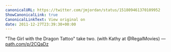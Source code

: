 ```yaml
---
canonicalURL: https://twitter.com/jmjordan/status/151809461370109952
ShowCanonicalLink: true
CanonicalLinkText: View original on
date: 2011-12-27T23:39:30+00:00
---
```

"The Girl with the Dragon Tattoo" take two. (with Kathy at @RegalMovies) — [path.com/p/2CQaDz](http://path.com/p/2CQaDz)